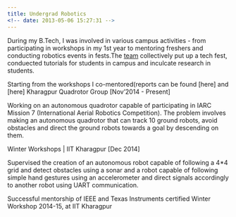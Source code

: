 ```yaml
---
title: Undergrad Robotics 
<!-- date: 2013-05-06 15:27:31 -->
---
```


During my B.Tech, I was involved in various campus activities - from participating in workshops in my 1st year to mentoring freshers and conducting robotics events in fests.The [team](https://robotix.in) collectively put up a tech fest, conduected tutorials for students in campus and inculcate research in students.

Starting from the workshops I co-mentored(reports can be found [here] and [here]
Kharagpur Quadrotor Group	         [Nov’2014 - Present]

Working on an autonomous quadrotor capable of participating in IARC Mission 7 (International Aerial Robotics Competition). The problem involves making an autonomous quadrotor that can track 10 ground robots, avoid obstacles and direct the ground robots towards a goal by descending on them.

Winter Workshops | IIT Kharagpur	          [Dec 2014]

Supervised the creation of an autonomous robot capable of following a 4*4 grid and detect obstacles using a sonar and a robot capable of following simple hand gestures using an accelerometer and direct signals accordingly to another robot using UART communication.

Successful mentorship of IEEE and Texas Instruments certified Winter Workshop 2014-15, at IIT Kharagpur
